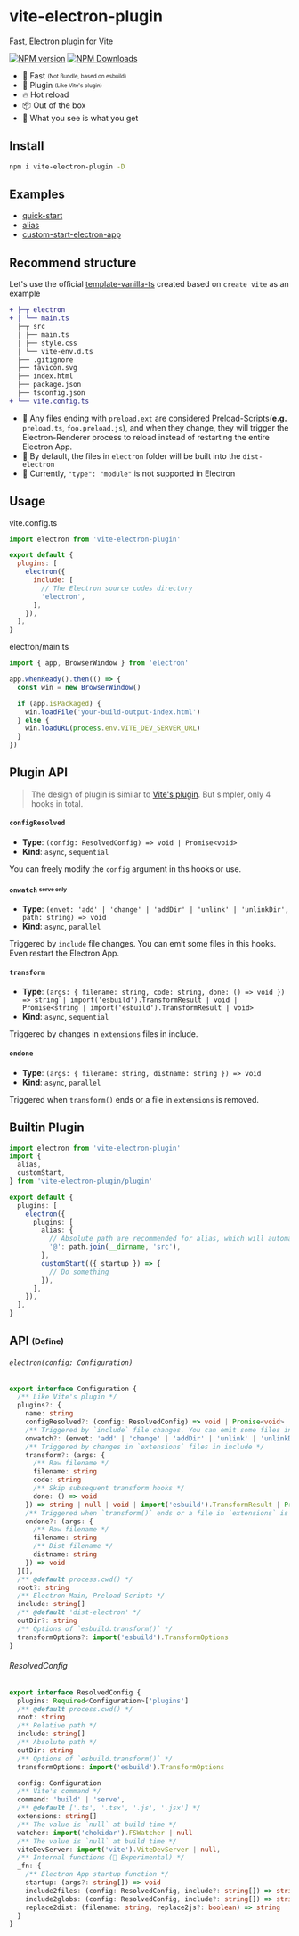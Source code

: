 # vite-electron-plugin

Fast, Electron plugin for Vite

[![NPM version](https://img.shields.io/npm/v/vite-electron-plugin.svg)](https://npmjs.org/package/vite-electron-plugin)
[![NPM Downloads](https://img.shields.io/npm/dm/vite-electron-plugin.svg)](https://npmjs.org/package/vite-electron-plugin)

- 🚀 Fast <sub><sup>(Not Bundle, based on esbuild)</sup></sub>
- 🎯 Plugin <sub><sup>(Like Vite's plugin)</sup></sub>
- 🔥 Hot reload
- 📦 Out of the box
- 🌱 What you see is what you get

## Install

```sh
npm i vite-electron-plugin -D
```

## Examples

- [quick-start](https://github.com/caoxiemeihao/vite-electron-plugin/tree/main/examples/quick-start)
- [alias](https://github.com/caoxiemeihao/vite-electron-plugin/tree/main/examples/alias)
- [custom-start-electron-app](https://github.com/caoxiemeihao/vite-electron-plugin/tree/main/examples/custom-start-electron-app)

## Recommend structure

Let's use the official [template-vanilla-ts](https://github.com/vitejs/vite/tree/main/packages/create-vite/template-vanilla-ts) created based on `create vite` as an example

```diff
+ ├─┬ electron
+ │ └── main.ts
  ├─┬ src
  │ ├── main.ts
  │ ├── style.css
  │ └── vite-env.d.ts
  ├── .gitignore
  ├── favicon.svg
  ├── index.html
  ├── package.json
  ├── tsconfig.json
+ └── vite.config.ts
```

- 🚨 Any files ending with `preload.ext` are considered Preload-Scripts(**e.g.** `preload.ts`, `foo.preload.js`), and when they change, they will trigger the Electron-Renderer process to reload instead of restarting the entire Electron App.
- 🚨 By default, the files in `electron` folder will be built into the `dist-electron`
- 🚨 Currently, `"type": "module"` is not supported in Electron

## Usage

vite.config.ts

```js
import electron from 'vite-electron-plugin'

export default {
  plugins: [
    electron({
      include: [
        // The Electron source codes directory
        'electron',
      ],
    }),
  ],
}
```

electron/main.ts

```js
import { app, BrowserWindow } from 'electron'

app.whenReady().then(() => {
  const win = new BrowserWindow()

  if (app.isPackaged) {
    win.loadFile('your-build-output-index.html')
  } else {
    win.loadURL(process.env.VITE_DEV_SERVER_URL)
  }
})
```

## Plugin API

> The design of plugin is similar to [Vite's plugin](https://vitejs.dev/guide/api-plugin.html). But simpler, only 4 hooks in total.

#### `configResolved`

- **Type**: `(config: ResolvedConfig) => void | Promise<void>`
- **Kind**: `async`, `sequential`

You can freely modify the `config` argument in ths hooks or use.

#### `onwatch` <sub><sup>serve only</sup></sub>

- **Type**: `(envet: 'add' | 'change' | 'addDir' | 'unlink' | 'unlinkDir', path: string) => void`
- **Kind**: `async`, `parallel`

Triggered by `include` file changes. You can emit some files in this hooks. Even restart the Electron App.

#### `transform`

- **Type**: `(args: { filename: string, code: string, done: () => void }) => string | import('esbuild').TransformResult | void | Promise<string | import('esbuild').TransformResult | void>`
- **Kind**: `async`, `sequential`

Triggered by changes in `extensions` files in include.

#### `ondone`

- **Type**: `(args: { filename: string, distname: string }) => void`
- **Kind**: `async`, `parallel`

Triggered when `transform()` ends or a file in `extensions` is removed.

## Builtin Plugin

```ts
import electron from 'vite-electron-plugin'
import {
  alias,
  customStart,
} from 'vite-electron-plugin/plugin'

export default {
  plugins: [
    electron({
      plugins: [
        alias: {
          // Absolute path are recommended for alias, which will automatically calculate relative path
          '@': path.join(__dirname, 'src'),
        },
        customStart(({ startup }) => {
          // Do something
        }),
      ],
    }),
  ],
}
```

## API <sub><sup>(Define)</sup></sub>

###### `electron(config: Configuration)`

```ts
export interface Configuration {
  /** Like Vite's plugin */
  plugins?: {
    name: string
    configResolved?: (config: ResolvedConfig) => void | Promise<void>
    /** Triggered by `include` file changes. You can emit some files in this hooks. */
    onwatch?: (envet: 'add' | 'change' | 'addDir' | 'unlink' | 'unlinkDir', path: string) => void
    /** Triggered by changes in `extensions` files in include */
    transform?: (args: {
      /** Raw filename */
      filename: string
      code: string
      /** Skip subsequent transform hooks */
      done: () => void
    }) => string | null | void | import('esbuild').TransformResult | Promise<string | null | void | import('esbuild').TransformResult>
    /** Triggered when `transform()` ends or a file in `extensions` is removed */
    ondone?: (args: {
      /** Raw filename */
      filename: string
      /** Dist filename */
      distname: string
    }) => void
  }[],
  /** @default process.cwd() */
  root?: string
  /** Electron-Main, Preload-Scripts */
  include: string[]
  /** @default 'dist-electron' */
  outDir?: string
  /** Options of `esbuild.transform()` */
  transformOptions?: import('esbuild').TransformOptions
}
```

###### ResolvedConfig

```ts
export interface ResolvedConfig {
  plugins: Required<Configuration>['plugins']
  /** @default process.cwd() */
  root: string
  /** Relative path */
  include: string[]
  /** Absolute path */
  outDir: string
  /** Options of `esbuild.transform()` */
  transformOptions: import('esbuild').TransformOptions

  config: Configuration
  /** Vite's command */
  command: 'build' | 'serve',
  /** @default ['.ts', '.tsx', '.js', '.jsx'] */
  extensions: string[]
  /** The value is `null` at build time */
  watcher: import('chokidar').FSWatcher | null
  /** The value is `null` at build time */
  viteDevServer: import('vite').ViteDevServer | null,
  /** Internal functions (🚨 Experimental) */
  _fn: {
    /** Electron App startup function */
    startup: (args?: string[]) => void
    include2files: (config: ResolvedConfig, include?: string[]) => string[]
    include2globs: (config: ResolvedConfig, include?: string[]) => string[]
    replace2dist: (filename: string, replace2js?: boolean) => string
  }
}
```
